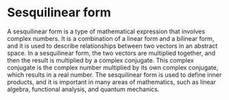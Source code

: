 # Sesquilinear form

A sesquilinear form is a type of mathematical expression that involves complex numbers. It is a combination of a linear form and a bilinear form, and it is used to describe relationships between two vectors in an abstract space. In a sesquilinear form, the two vectors are multiplied together, and then the result is multiplied by a complex conjugate. This complex conjugate is the complex number multiplied by its own complex conjugate, which results in a real number. The sesquilinear form is used to define inner products, and it is important in many areas of mathematics, such as linear algebra, functional analysis, and quantum mechanics.
